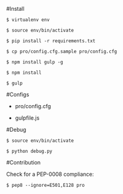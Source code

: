 #Install

`$ virtualenv env`

`$ source env/bin/activate`

`$ pip install -r requirements.txt `

`$ cp pro/config.cfg.sample pro/config.cfg `

`$ npm install gulp -g`

`$ npm install`

`$ gulp`


#Configs

* pro/config.cfg

* gulpfile.js

#Debug

`$ source env/bin/activate`

`$ python debug.py`


#Contribution

Check for a PEP-0008 compliance:

`$ pep8 --ignore=E501,E128 pro`

